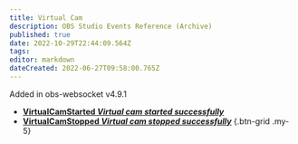 ```yaml
---
title: Virtual Cam
description: OBS Studio Events Reference (Archive)
published: true
date: 2022-10-29T22:44:09.564Z
tags: 
editor: markdown
dateCreated: 2022-06-27T09:58:00.765Z
---
```


Added in obs-websocket v4.9.1
* [**VirtualCamStarted *Virtual cam started successfully***](/Broadcasters/OBS/Archive/Events/Virtual-Cam/VirtualCamStarted)
* [**VirtualCamStopped *Virtual cam stopped successfully***](/Broadcasters/OBS/Archive/Events/Virtual-Cam/VirtualCamStopped)
{.btn-grid .my-5}